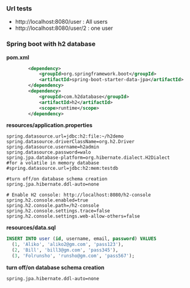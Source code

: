 ### Url tests
 * http://localhost:8080/user   : All users
 * http://localhost:8080/user/2 : one user


### Spring boot with h2 database
**pom.xml**

~~~xml
        <dependency>
			<groupId>org.springframework.boot</groupId>
			<artifactId>spring-boot-starter-data-jpa</artifactId>
		</dependency>
		<dependency>
			<groupId>com.h2database</groupId>
			<artifactId>h2</artifactId>
			<scope>runtime</scope>
		</dependency>
~~~

**resources/application.properties**

~~~
spring.datasource.url=jdbc:h2:file:~/h2demo
spring.datasource.driverClassName=org.h2.Driver
spring.datasource.username=h2admin
spring.datasource.password=walo
spring.jpa.database-platform=org.hibernate.dialect.H2Dialect
#for a volatile in memory database
#spring.datasource.url=jdbc:h2:mem:testdb

#turn off/on database schema creation
spring.jpa.hibernate.ddl-auto=none

# Enable H2 console: http://localhost:8080/h2-console
spring.h2.console.enabled=true
spring.h2.console.path=/h2-console
spring.h2.console.settings.trace=false
spring.h2.console.settings.web-allow-others=false
~~~

**resources/data.sql**

~~~sql
INSERT INTO user (id, username, email, password) VALUES
  (1, 'Aliko', 'aliko2@gm.com', 'pass123'),
  (2, 'Bill', 'bill3@gm.com', 'pass345'),
  (3, 'Folrunsho', 'runsho@gm.com', 'pass567');
~~~

**turn off/on database schema creation**

~~~
spring.jpa.hibernate.ddl-auto=none
~~~


